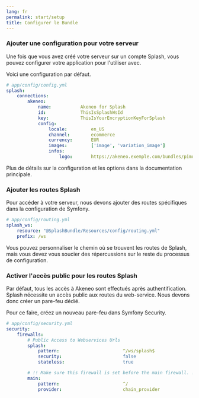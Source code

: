 ```yaml
---
lang: fr
permalink: start/setup
title: Configurer le Bundle
---
```


### Ajouter une configuration pour votre serveur

Une fois que vous avez créé votre serveur sur un compte Splash, vous pouvez configurer votre application pour l'utiliser avec.

Voici une configuration par défaut.

```yaml
# app/config/config.yml
splash:
    connections:
        akeneo:    
            name:           Akeneo for Splash
            id:             ThisIsSplashWsId
            key:            ThisIsYourEncryptionKeyForSplash
            config:
                locale:         en_US
                channel:        ecommerce
                currency:       EUR
                images:         ['image', 'variation_image']
                infos:
                    logo:       https://akeneo.exemple.com/bundles/pimui/images/info-user.png
```

Plus de détails sur la configuration et les options dans la documentation principale.

### Ajouter les routes Splash

Pour accéder à votre serveur, nous devons ajouter des routes spécifiques dans la configuration de Symfony.


```yaml
# app/config/routing.yml
splash_ws:
    resource: "@SplashBundle/Resources/config/routing.yml"
    prefix: /ws
```

Vous pouvez personnaliser le chemin où se trouvent les routes de Splash, mais vous devez vous soucier des répercussions sur le reste du processus de configuration.

### Activer l'accès public pour les routes Splash

Par défaut, tous les accès à Akeneo sont effectués après authentification.
Splash nécessite un accès public aux routes du web-service. Nous devons donc créer un pare-feu dédié.

Pour ce faire, créez un nouveau pare-feu dans Symfony Security.

```yaml
# app/config/security.yml
security:
    firewalls:
	    # Public Access to Webservices Urls
	    splash:
	        pattern:                        ^/ws/splash$
	        security:                       false
	        stateless:                      true

	    # !! Make sure this firewall is set before the main firewall. !!
	    main:
	        pattern:                        ^/
	        provider:                       chain_provider
```
